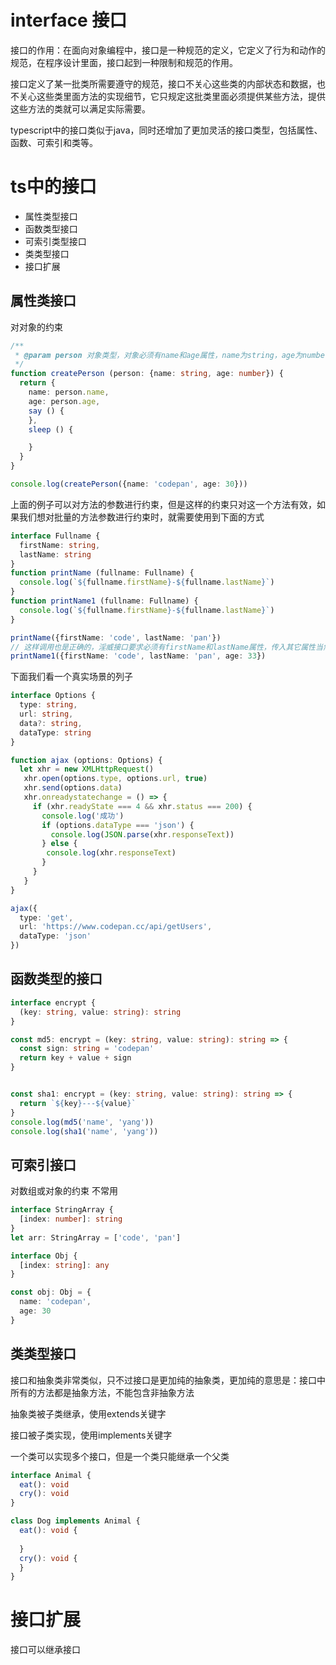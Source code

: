 # interface 接口
接口的作用：在面向对象编程中，接口是一种规范的定义，它定义了行为和动作的规范，在程序设计里面，接口起到一种限制和规范的作用。

接口定义了某一批类所需要遵守的规范，接口不关心这些类的内部状态和数据，也不关心这些类里面方法的实现细节，它只规定这批类里面必须提供某些方法，提供这些方法的类就可以满足实际需要。

typescript中的接口类似于java，同时还增加了更加灵活的接口类型，包括属性、函数、可索引和类等。

# ts中的接口
* 属性类型接口
* 函数类型接口
* 可索引类型接口
* 类类型接口
* 接口扩展

## 属性类接口
对对象的约束
```ts
/**
 * @param person 对象类型，对象必须有name和age属性，name为string，age为number
 */
function createPerson (person: {name: string, age: number}) {
  return {
    name: person.name,
    age: person.age,
    say () {
    },
    sleep () {

    }
  }
}

console.log(createPerson({name: 'codepan', age: 30}))
```
上面的例子可以对方法的参数进行约束，但是这样的约束只对这一个方法有效，如果我们想对批量的方法参数进行约束时，就需要使用到下面的方式
```ts
interface Fullname {
  firstName: string,
  lastName: string
}
function printName (fullname: Fullname) {
  console.log(`${fullname.firstName}-${fullname.lastName}`)
}
function printName1 (fullname: Fullname) {
  console.log(`${fullname.firstName}-${fullname.lastName}`)
}

printName({firstName: 'code', lastName: 'pan'})
// 这样调用也是正确的，淫威接口要求必须有firstName和lastName属性，传入其它属性当然也是可以的
printName1({firstName: 'code', lastName: 'pan', age: 33})
```

下面我们看一个真实场景的列子
```ts
interface Options {
  type: string,
  url: string,
  data?: string,
  dataType: string
}

function ajax (options: Options) {
  let xhr = new XMLHttpRequest()
   xhr.open(options.type, options.url, true)
   xhr.send(options.data)
   xhr.onreadystatechange = () => {
     if (xhr.readyState === 4 && xhr.status === 200) {
       console.log('成功')
       if (options.dataType === 'json') {
         console.log(JSON.parse(xhr.responseText))
       } else {
        console.log(xhr.responseText)
       }
     }
   }
}

ajax({
  type: 'get',
  url: 'https://www.codepan.cc/api/getUsers',
  dataType: 'json'
})
```
## 函数类型的接口
```ts
interface encrypt {
  (key: string, value: string): string
}

const md5: encrypt = (key: string, value: string): string => {
  const sign: string = 'codepan'
  return key + value + sign
}


const sha1: encrypt = (key: string, value: string): string => {
  return `${key}---${value}`
}
console.log(md5('name', 'yang'))
console.log(sha1('name', 'yang'))
```
## 可索引接口
对数组或对象的约束  不常用
```ts
interface StringArray {
  [index: number]: string
}
let arr: StringArray = ['code', 'pan']
```
```ts
interface Obj {
  [index: string]: any
}

const obj: Obj = {
  name: 'codepan',
  age: 30
}
```
## 类类型接口
接口和抽象类非常类似，只不过接口是更加纯的抽象类，更加纯的意思是：接口中所有的方法都是抽象方法，不能包含非抽象方法

抽象类被子类继承，使用extends关键字

接口被子类实现，使用implements关键字

一个类可以实现多个接口，但是一个类只能继承一个父类
```ts
interface Animal {
  eat(): void
  cry(): void
}

class Dog implements Animal {
  eat(): void {
    
  }
  cry(): void {
  }
}
```
# 接口扩展

接口可以继承接口